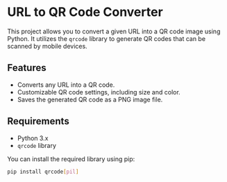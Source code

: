 # URL to QR Code Converter

This project allows you to convert a given URL into a QR code image using Python. It utilizes the `qrcode` library to generate QR codes that can be scanned by mobile devices.

## Features

- Converts any URL into a QR code.
- Customizable QR code settings, including size and color.
- Saves the generated QR code as a PNG image file.

## Requirements

- Python 3.x
- `qrcode` library

You can install the required library using pip:

```bash
pip install qrcode[pil]
